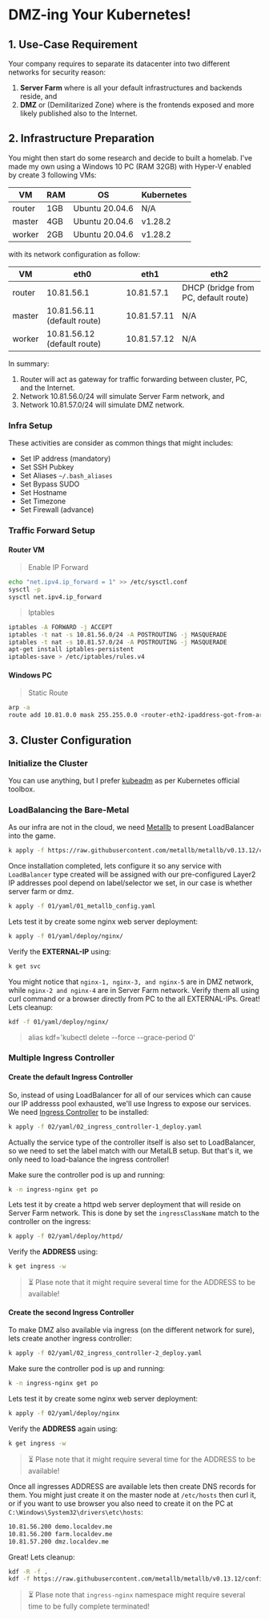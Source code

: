 # DMZ-ing Your Kubernetes!

## 1. Use-Case Requirement

Your company requires to separate its datacenter into two different networks for security reason:

1. **Server Farm** where is all your default infrastructures and backends reside, and
2. **DMZ** or (Demilitarized Zone) where is the frontends exposed and more likely published also to the Internet. 

## 2. Infrastructure Preparation

You might then start do some research and decide to built a homelab. I've made my own using a Windows 10 PC (RAM 32GB) with Hyper-V enabled by create 3 following VMs:

VM     | RAM | OS             | Kubernetes |
------ | --- | -------------- | ---------- |
router | 1GB | Ubuntu 20.04.6 | N/A        |
master | 4GB | Ubuntu 20.04.6 | v1.28.2    |
worker | 2GB | Ubuntu 20.04.6 | v1.28.2    |

with its network configuration as follow:

VM     | eth0                        | eth1        | eth2                                 |
------ | --------------------------- | ----------- | ------------------------------------ |
router | 10.81.56.1                  | 10.81.57.1  | DHCP (bridge from PC, default route) |
master | 10.81.56.11 (default route) | 10.81.57.11 | N/A                                  |
worker | 10.81.56.12 (default route) | 10.81.57.12 | N/A                                  |

In summary:
1. Router will act as gateway for traffic forwarding between cluster, PC, and the Internet.
2. Network 10.81.56.0/24 will simulate Server Farm network, and
3. Network 10.81.57.0/24 will simulate DMZ network.

### Infra Setup

These activities are consider as common things that might includes:

+ Set IP address (mandatory)
+ Set SSH Pubkey 
+ Set Aliases `~/.bash_aliases`
+ Set Bypass SUDO
+ Set Hostname
+ Set Timezone
+ Set Firewall (advance)

### Traffic Forward Setup

#### Router VM

> Enable IP Forward
```bash
echo "net.ipv4.ip_forward = 1" >> /etc/sysctl.conf
sysctl -p
sysctl net.ipv4.ip_forward
```

> Iptables
```bash
iptables -A FORWARD -j ACCEPT
iptables -t nat -s 10.81.56.0/24 -A POSTROUTING -j MASQUERADE
iptables -t nat -s 10.81.57.0/24 -A POSTROUTING -j MASQUERADE
apt-get install iptables-persistent
iptables-save > /etc/iptables/rules.v4
```

#### Windows PC

> Static Route
```bash
arp -a
route add 10.81.0.0 mask 255.255.0.0 <router-eth2-ipaddress-got-from-arp-a>
```

## 3. Cluster Configuration

### Initialize the Cluster

You can use anything, but I prefer [kubeadm](https://kubernetes.io/docs/setup/production-environment/tools/kubeadm/install-kubeadm/) as per Kubernetes official toolbox.

### LoadBalancing the Bare-Metal

As our infra are not in the cloud, we need [Metallb](https://metallb.universe.tf/installation/) to present LoadBalancer into the game. 

```bash
k apply -f https://raw.githubusercontent.com/metallb/metallb/v0.13.12/config/manifests/metallb-native.yaml
```

Once installation completed, lets configure it so any service with `LoadBalancer` type created will be assigned with our pre-configured Layer2 IP addresses pool depend on label/selector we set, in our case is whether server farm or dmz.

```bash
k apply -f 01/yaml/01_metallb_config.yaml
```

Lets test it by create some nginx web server deployment:

```bash
k apply -f 01/yaml/deploy/nginx/
```

Verify the **EXTERNAL-IP** using:

```bash
k get svc
```

You might notice that `nginx-1, nginx-3, and nginx-5` are in DMZ network, while `nginx-2 and nginx-4` are in Server Farm network. Verify them all using curl command or a browser directly from PC to the all EXTERNAL-IPs. Great! Lets cleanup: 

```bash
kdf -f 01/yaml/deploy/nginx/
```

> alias kdf='kubectl delete --force --grace-period 0'

### Multiple Ingress Controller

#### Create the default Ingress Controller

So, instead of using LoadBalancer for all of our services which can cause our IP addresss pool exhausted, we'll use Ingress to expose our services. We need [Ingress Controller](https://kubernetes.github.io/ingress-nginx/deploy/#quick-start) to be installed: 

```bash
k apply -f 02/yaml/02_ingress_controller-1_deploy.yaml
```

Actually the service type of the controller itself is also set to LoadBalancer, so we need to set the label match with our MetalLB setup. But that's it, we only need to load-balance the ingress controller! 

Make sure the controller pod is up and running:

```bash
k -n ingress-nginx get po
```

Lets test it by create a httpd web server deployment that will reside on Server Farm network. This is done by set the `ingressClassName` match to the controller on the ingress:

```bash
k apply -f 02/yaml/deploy/httpd/
```

Verify the **ADDRESS** using:
```bash
k get ingress -w
```

> :hourglass_flowing_sand: Plase note that it might require several time for the ADDRESS to be available! 

#### Create the second Ingress Controller

To make DMZ also available via ingress (on the different network for sure), lets create another ingress controller:

```bash
k apply -f 02/yaml/02_ingress_controller-2_deploy.yaml
```

Make sure the controller pod is up and running:

```bash
k -n ingress-nginx get po
```

Lets test it by create some nginx web server deployment:

```bash
k apply -f 02/yaml/deploy/nginx
```

Verify the **ADDRESS** again using:
```bash
k get ingress -w
```

> :hourglass_flowing_sand: Plase note that it might require several time for the ADDRESS to be available!

Once all ingresses ADDRESS are available lets then create DNS records for them. You might just create it on the master node at `/etc/hosts` then curl it, or if you want to use browser you also need to create it on the PC at `C:\Windows\System32\drivers\etc\hosts`:

```bash
10.81.56.200 demo.localdev.me
10.81.56.200 farm.localdev.me
10.81.57.200 dmz.localdev.me
```

Great! Lets cleanup:

```bash
kdf -R -f .
kdf -f https://raw.githubusercontent.com/metallb/metallb/v0.13.12/config/manifests/metallb-native.yaml
```

> :hourglass_flowing_sand: Plase note that `ingress-nginx` namespace might require several time to be fully complete terminated!
